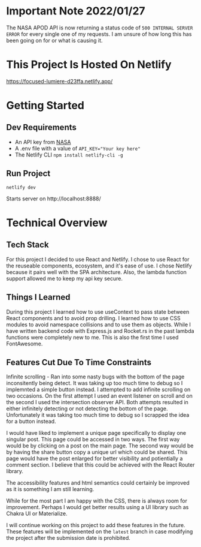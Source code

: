 # Important Note 2022/01/27

The NASA APOD API is now returning a status code of `500 INTERNAL SERVER ERROR` for every single one of my requests. I am unsure of how long this has been going on for or what is causing it.


# This Project Is Hosted On Netlify

https://focused-lumiere-d23ffa.netlify.app/

# Getting Started

## Dev Requirements

- An API key from [NASA](https://api.nasa.gov/)
- A .env file with a value of `API_KEY="Your key here"`
- The Netlify CLI `npm install netlify-cli -g` 

## Run Project

`netlify dev`

Starts server on http://localhost:8888/


# Technical Overview

## Tech Stack

For this project I decided to use React and Netlify. I chose to use React for the reuseable components, ecosystem, and it's ease of use. I chose Netlify because it pairs well with the SPA architecture. Also, the lambda function support allowed me to keep my api key secure.

## Things I Learned

During this project I learned how to use useContext to pass state between React components and to avoid prop drilling. I learned how to use CSS modules to avoid namespace collisions and to use them as objects. While I have written backend code with Express.js and Rocket.rs in the past lambda functions were completely new to me. This is also the first time I used FontAwesome.

## Features Cut Due To Time Constraints

Infinite scrolling - Ran into some nasty bugs with the bottom of the page inconsitently being detect. It was taking up too much time to debug so I implemnted a simple button instead.
I attempted to add infinite scrolling on two occasions. On the first attempt I used an event listener on scroll and on the second I used the intersection observer API. Both attempts resulted in either infinitely detecting or not detecting the bottom of the page. Unfortunately it was taking too much time to debug so I scrapped the idea for a button instead.

I would have liked to implement a unique page specifically to display one singular post. This page could be accessed in two ways. The first way would be by clicking on a post on the main page. The second way would be by having the share button copy a unique url which could be shared. This page would have the post enlarged for better visibility and potientially a comment section. I believe that this could be achieved with the React Router library.

The accessibility features and html semantics could certainly be improved as it is something I am still learning.

While for the most part I am happy with the CSS, there is always room for improvement. Perhaps I would get better results using a UI library such as Chakra UI or Materialize.

I will continue working on this project to add these features in the future. These features will be implemented on the `latest` branch in case modifying the project after the submission date is prohibited.
